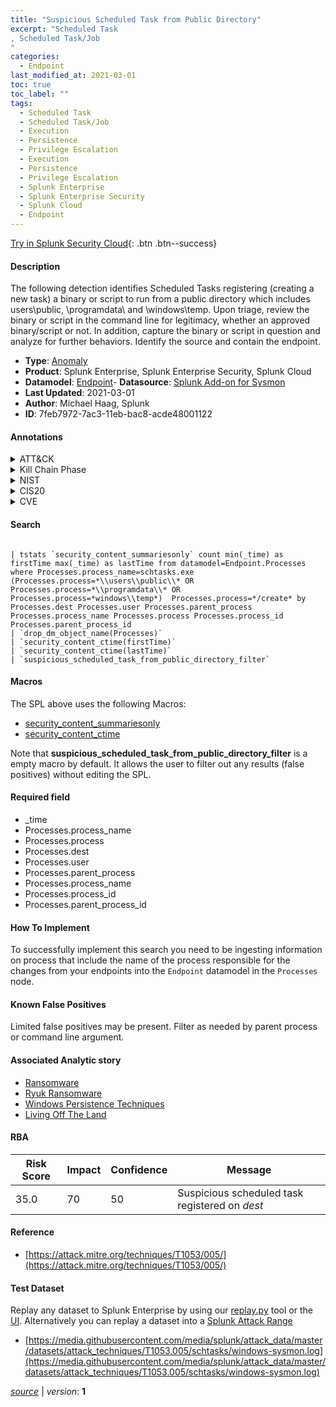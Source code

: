 ```yaml
---
title: "Suspicious Scheduled Task from Public Directory"
excerpt: "Scheduled Task
, Scheduled Task/Job
"
categories:
  - Endpoint
last_modified_at: 2021-03-01
toc: true
toc_label: ""
tags:
  - Scheduled Task
  - Scheduled Task/Job
  - Execution
  - Persistence
  - Privilege Escalation
  - Execution
  - Persistence
  - Privilege Escalation
  - Splunk Enterprise
  - Splunk Enterprise Security
  - Splunk Cloud
  - Endpoint
---
```




[Try in Splunk Security Cloud](https://www.splunk.com/en_splunk_app_enrichmentus/cyber-security.html){: .btn .btn--success}

#### Description

The following detection identifies Scheduled Tasks registering (creating a new task) a binary or script to run from a public directory which includes users\public, \programdata\ and \windows\temp. Upon triage, review the binary or script in the command line for legitimacy, whether an approved binary/script or not. In addition, capture the binary or script in question and analyze for further behaviors. Identify the source and contain the endpoint.

- **Type**: [Anomaly](https://github.com/splunk/security_content/wiki/Detection-Analytic-Types)
- **Product**: Splunk Enterprise, Splunk Enterprise Security, Splunk Cloud
- **Datamodel**: [Endpoint](https://docs.splunk.com/Documentation/CIM/latest/User/Endpoint)- **Datasource**: [Splunk Add-on for Sysmon](https://splunkbase.splunk.com/app/5709)
- **Last Updated**: 2021-03-01
- **Author**: Michael Haag, Splunk
- **ID**: 7feb7972-7ac3-11eb-bac8-acde48001122


#### Annotations

<details>
  <summary>ATT&CK</summary>

<div markdown="1">


| ID             | Technique        |  Tactic             |
| -------------- | ---------------- |-------------------- |
| [T1053.005](https://attack.mitre.org/techniques/T1053/005/) | Scheduled Task | Execution, Persistence, Privilege Escalation |

| [T1053](https://attack.mitre.org/techniques/T1053/) | Scheduled Task/Job | Execution, Persistence, Privilege Escalation |

</div>
</details>


<details>
  <summary>Kill Chain Phase</summary>

<div markdown="1">

* Exploitation


</div>
</details>


<details>
  <summary>NIST</summary>

<div markdown="1">



</div>
</details>

<details>
  <summary>CIS20</summary>

<div markdown="1">



</div>
</details>

<details>
  <summary>CVE</summary>

<div markdown="1">


</div>
</details>

#### Search

```

| tstats `security_content_summariesonly` count min(_time) as firstTime max(_time) as lastTime from datamodel=Endpoint.Processes where Processes.process_name=schtasks.exe (Processes.process=*\\users\\public\\* OR Processes.process=*\\programdata\\* OR Processes.process=*windows\\temp*)  Processes.process=*/create* by Processes.dest Processes.user Processes.parent_process Processes.process_name Processes.process Processes.process_id Processes.parent_process_id 
| `drop_dm_object_name(Processes)` 
| `security_content_ctime(firstTime)`
| `security_content_ctime(lastTime)`
| `suspicious_scheduled_task_from_public_directory_filter`
```

#### Macros
The SPL above uses the following Macros:
* [security_content_summariesonly](https://github.com/splunk/security_content/blob/develop/macros/security_content_summariesonly.yml)
* [security_content_ctime](https://github.com/splunk/security_content/blob/develop/macros/security_content_ctime.yml)

Note that **suspicious_scheduled_task_from_public_directory_filter** is a empty macro by default. It allows the user to filter out any results (false positives) without editing the SPL.

#### Required field
* _time
* Processes.process_name
* Processes.process
* Processes.dest
* Processes.user
* Processes.parent_process
* Processes.process_name
* Processes.process_id
* Processes.parent_process_id


#### How To Implement
To successfully implement this search you need to be ingesting information on process that include the name of the process responsible for the changes from your endpoints into the `Endpoint` datamodel in the `Processes` node.

#### Known False Positives
Limited false positives may be present. Filter as needed by parent process or command line argument.

#### Associated Analytic story
* [Ransomware](/stories/ransomware)
* [Ryuk Ransomware](/stories/ryuk_ransomware)
* [Windows Persistence Techniques](/stories/windows_persistence_techniques)
* [Living Off The Land](/stories/living_off_the_land)




#### RBA

| Risk Score  | Impact      | Confidence   | Message      |
| ----------- | ----------- |--------------|--------------|
| 35.0 | 70 | 50 | Suspicious scheduled task registered on $dest$ |


#### Reference

* [https://attack.mitre.org/techniques/T1053/005/](https://attack.mitre.org/techniques/T1053/005/)



#### Test Dataset
Replay any dataset to Splunk Enterprise by using our [replay.py](https://github.com/splunk/attack_data#using-replaypy) tool or the [UI](https://github.com/splunk/attack_data#using-ui).
Alternatively you can replay a dataset into a [Splunk Attack Range](https://github.com/splunk/attack_range#replay-dumps-into-attack-range-splunk-server)


* [https://media.githubusercontent.com/media/splunk/attack_data/master/datasets/attack_techniques/T1053.005/schtasks/windows-sysmon.log](https://media.githubusercontent.com/media/splunk/attack_data/master/datasets/attack_techniques/T1053.005/schtasks/windows-sysmon.log)



[*source*](https://github.com/splunk/security_content/tree/develop/detections/endpoint/suspicious_scheduled_task_from_public_directory.yml) \| *version*: **1**